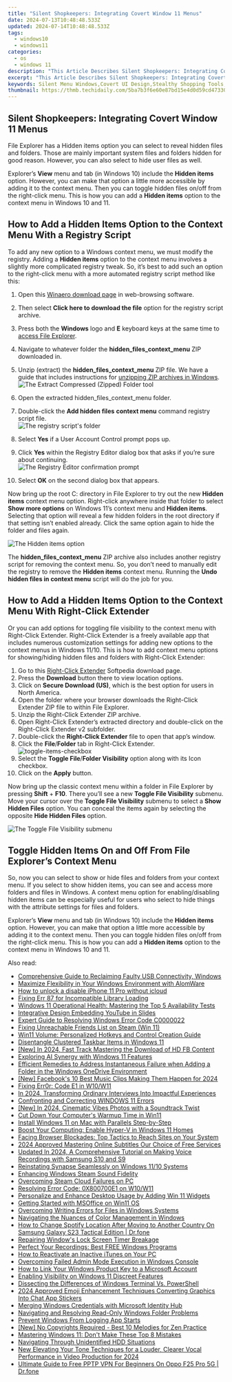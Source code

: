 ```yaml
---
title: "Silent Shopkeepers: Integrating Covert Window 11 Menus"
date: 2024-07-13T10:48:48.533Z
updated: 2024-07-14T10:48:48.533Z
tags:
  - windows10
  - windows11
categories:
  - os
  - windows 11
description: "This Article Describes Silent Shopkeepers: Integrating Covert Window 11 Menus"
excerpt: "This Article Describes Silent Shopkeepers: Integrating Covert Window 11 Menus"
keywords: Silent Menu Windows,Covert UI Design,Stealthy Shopping Tools,Secretive Menu Systems,Invisible Shop Features,Hidden User Interface,Quiet Storefronts Integration
thumbnail: https://thmb.techidaily.com/5ba7b3f6e60e87bd15e4d0d59cd473305f169947afe8b79e803b03fc556698ce.jpg
---
```


## Silent Shopkeepers: Integrating Covert Window 11 Menus

 File Explorer has a Hidden items option you can select to reveal hidden files and folders. Those are mainly important system files and folders hidden for good reason. However, you can also select to hide user files as well.

 Explorer’s **View** menu and tab (in Windows 10) include the **Hidden items** option. However, you can make that option a little more accessible by adding it to the context menu. Then you can toggle hidden files on/off from the right-click menu. This is how you can add a **Hidden items** option to the context menu in Windows 10 and 11\.

## How to Add a Hidden Items Option to the Context Menu With a Registry Script

 To add any new option to a Windows context menu, we must modify the registry. Adding a **Hidden items** option to the context menu involves a slightly more complicated registry tweak. So, it’s best to add such an option to the right-click menu with a more automated registry script method like this:

1. Open this [Winaero download page](https://winaero.com/download-toggle-hidden-items-context-menu-in-windows-10-regsitry-tweak/) in web-browsing software.
2. Then select **Click here to download the file** option for the registry script archive.
3. Press both the **Windows** logo and **E** keyboard keys at the same time to [access File Explorer](https://www.makeuseof.com/windows-open-file-explorer/).
4. Navigate to whatever folder the **hidden\_files\_context\_menu** ZIP downloaded in.
5. Unzip (extract) the **hidden\_files\_context\_menu** ZIP file. We have a guide that includes instructions for [unzipping ZIP archives in Windows](https://www.makeuseof.com/unzip-files-windows-10/).  
![The Extract Compressed (Zipped) Folder tool](https://static1.makeuseofimages.com/wordpress/wp-content/uploads/2023/05/extraction-utility.jpg)

1. Open the extracted hidden\_files\_context\_menu folder.
2. Double-click the **Add hidden files** **context menu** command registry script file.  
![The registry script's folder](https://static1.makeuseofimages.com/wordpress/wp-content/uploads/2023/05/registry-script-folder.jpg)
3. Select **Yes** if a User Account Control prompt pops up.
4. Click **Yes** within the Registry Editor dialog box that asks if you’re sure about continuing.  
![The Registry Editor confirmation prompt](https://static1.makeuseofimages.com/wordpress/wp-content/uploads/2023/05/registry-script-confirmation-prompt.jpg)
5. Select **OK** on the second dialog box that appears.

 Now bring up the root C: directory in File Explorer to try out the new **Hidden items** context menu option. Right-click anywhere inside that folder to select **Show more options** on Windows 11’s context menu and **Hidden items**. Selecting that option will reveal a few hidden folders in the root directory if that setting isn’t enabled already. Click the same option again to hide the folder and files again.

![The Hidden items option](https://static1.makeuseofimages.com/wordpress/wp-content/uploads/2023/05/hidden-items.jpg)

 The **hidden\_files\_context\_menu** ZIP archive also includes another registry script for removing the context menu. So, you don’t need to manually edit the registry to remove the **Hidden items** context menu. Running the **Undo hidden files in context menu** script will do the job for you.

## How to Add a Hidden Items Option to the Context Menu With Right-Click Extender

 Or you can add options for toggling file visibility to the context menu with Right-Click Extender. Right-Click Extender is a freely available app that includes numerous customization settings for adding new options to the context menus in Windows 11/10\. This is how to add context menu options for showing/hiding hidden files and folders with Right-Click Extender:

1. Go to this [Right-Click Extender](https://www.softpedia.com/get/Tweak/System-Tweak/Right-Click-Extender.shtml) Softpedia download page.
2. Press the **Download** button there to view location options.
3. Click on **Secure Download (US)**, which is the best option for users in North America.
4. Open the folder where your browser downloads the Right-Click Extender ZIP file to within File Explorer.
5. Unzip the Right-Click Extender ZIP archive.
6. Open Right-Click Extender’s extracted directory and double-click on the Right-Click Extender v2 subfolder.
7. Double-click the **Right-Click Extender** file to open that app’s window.
8. Click the **File**/**Folder** tab in Right-Click Extender.  
![toggle-items-checkbox](https://static1.makeuseofimages.com/wordpress/wp-content/uploads/2023/05/toggle-items-checkbox.jpg)
9. Select the **Toggle File**/**Folder Visibility** option along with its Icon checkbox.
10. Click on the **Apply** button.

 Now bring up the classic context menu within a folder in File Explorer by pressing **Shift** \+ **F10**. There you’ll see a new **Toggle File Visibility** submenu. Move your cursor over the **Toggle File Visibility** submenu to select a **Show Hidden Files** option. You can conceal the items again by selecting the opposite **Hide Hidden Files** option.

![The Toggle File Visibility submenu](https://static1.makeuseofimages.com/wordpress/wp-content/uploads/2023/05/toggle-file-visibility-option.jpg)

## Toggle Hidden Items On and Off From File Explorer’s Context Menu

 So, now you can select to show or hide files and folders from your context menu. If you select to show hidden items, you can see and access more folders and files in Windows. A context menu option for enabling/disabling hidden items can be especially useful for users who select to hide things with the attribute settings for files and folders.

 Explorer’s **View** menu and tab (in Windows 10) include the **Hidden items** option. However, you can make that option a little more accessible by adding it to the context menu. Then you can toggle hidden files on/off from the right-click menu. This is how you can add a **Hidden items** option to the context menu in Windows 10 and 11\.



<ins class="adsbygoogle"
      style="display:block"
      data-ad-client="ca-pub-7571918770474297"
      data-ad-slot="8358498916"
      data-ad-format="auto"
      data-full-width-responsive="true"></ins>
<span class="atpl-alsoreadstyle">Also read:</span>
<div><ul>
<li><a href="https://win11.techidaily.com/comprehensive-guide-to-reclaiming-faulty-usb-connectivity-windows/"><u>Comprehensive Guide to Reclaiming Faulty USB Connectivity, Windows</u></a></li>
<li><a href="https://win11.techidaily.com/maximize-flexibility-in-your-windows-environment-with-alomware/"><u>Maximize Flexibility in Your Windows Environment with AlomWare</u></a></li>
<li><a href="https://review-topics.techidaily.com/how-to-unlock-a-disable-iphone-11-pro-without-icloud-by-drfone-ios-unlock-ios-unlock/"><u>How to unlock a disable iPhone 11 Pro without icloud</u></a></li>
<li><a href="https://win11.techidaily.com/fixing-err-87-for-incompatible-library-loading/"><u>Fixing Err 87 for Incompatible Library Loading</u></a></li>
<li><a href="https://win11.techidaily.com/windows-11-operational-health-mastering-the-top-5-availability-tests/"><u>Windows 11 Operational Health: Mastering the Top 5 Availability Tests</u></a></li>
<li><a href="https://youtube-video-recordings.techidaily.com/integrative-design-embedding-youtube-in-slides/"><u>Integrative Design  Embedding YouTube in Slides</u></a></li>
<li><a href="https://win11.techidaily.com/expert-guide-to-resolving-windows-error-code-c0000022/"><u>Expert Guide to Resolving Windows Error Code C0000022</u></a></li>
<li><a href="https://win11.techidaily.com/fixing-unreachable-friends-list-on-steam-win-11/"><u>Fixing Unreachable Friends List on Steam (Win 11)</u></a></li>
<li><a href="https://win11.techidaily.com/win11-volume-personalized-hotkeys-and-control-creation-guide/"><u>Win11 Volume: Personalized Hotkeys and Control Creation Guide</u></a></li>
<li><a href="https://win11.techidaily.com/disentangle-clustered-taskbar-items-in-windows-11/"><u>Disentangle Clustered Taskbar Items in Windows 11</u></a></li>
<li><a href="https://facebook-video-recording.techidaily.com/new-in-2024-fast-track-mastering-the-download-of-hd-fb-content/"><u>[New] In 2024, Fast Track  Mastering the Download of HD FB Content</u></a></li>
<li><a href="https://win11.techidaily.com/exploring-ai-synergy-with-windows-11-features/"><u>Exploring AI Synergy with Windows 11 Features</u></a></li>
<li><a href="https://win11.techidaily.com/efficient-remedies-to-address-instantaneous-failure-when-adding-a-folder-in-the-windows-onedrive-environment/"><u>Efficient Remedies to Address Instantaneous Failure when Adding a Folder in the Windows OneDrive Environment</u></a></li>
<li><a href="https://facebook-videos.techidaily.com/new-facebooks-10-best-music-clips-making-them-happen-for-2024/"><u>[New] Facebook's 10 Best Music Clips  Making Them Happen for 2024</u></a></li>
<li><a href="https://win11.techidaily.com/fixing-err0r-code-e1-in-w10w11/"><u>Fixing Err0r: Code E1 in W10/W11</u></a></li>
<li><a href="https://some-skills.techidaily.com/in-2024-transforming-ordinary-interviews-into-impactful-experiences/"><u>In 2024, Transforming Ordinary Interviews Into Impactful Experiences</u></a></li>
<li><a href="https://win11.techidaily.com/confronting-and-correcting-windows-11-errors/"><u>Confronting and Correcting WINDOWS 11 Errors</u></a></li>
<li><a href="https://fox-access.techidaily.com/new-in-2024-cinematic-vibes-photos-with-a-soundtrack-twist/"><u>[New] In 2024, Cinematic Vibes  Photos with a Soundtrack Twist</u></a></li>
<li><a href="https://win11.techidaily.com/cut-down-your-computers-warmup-time-in-win11/"><u>Cut Down Your Computer's Warmup Time in Win11</u></a></li>
<li><a href="https://win11.techidaily.com/install-windows-11-on-mac-with-parallels-step-by-step/"><u>Install Windows 11 on Mac with Parallels Step-by-Step</u></a></li>
<li><a href="https://win11.techidaily.com/boost-your-computing-enable-hyper-v-in-windows-11-homes/"><u>Boost Your Computing: Enable Hyper-V in Windows 11 Homes</u></a></li>
<li><a href="https://win11.techidaily.com/facing-browser-blockades-top-tactics-to-reach-sites-on-your-system/"><u>Facing Browser Blockades: Top Tactics to Reach Sites on Your System</u></a></li>
<li><a href="https://extra-support.techidaily.com/2024-approved-mastering-online-subtitles-our-choice-of-free-services/"><u>2024 Approved  Mastering Online Subtitles  Our Choice of Free Services</u></a></li>
<li><a href="https://voice-adjusting.techidaily.com/updated-in-2024-a-comprehensive-tutorial-on-making-voice-recordings-with-samsung-s10-and-s9/"><u>Updated In 2024, A Comprehensive Tutorial on Making Voice Recordings with Samsung S10 and S9</u></a></li>
<li><a href="https://win11.techidaily.com/reinstating-synapse-seamlessly-on-windows-1110-systems/"><u>Reinstating Synapse Seamlessly on Windows 11/10 Systems</u></a></li>
<li><a href="https://win11.techidaily.com/enhancing-windows-steam-sound-fidelity/"><u>Enhancing Windows Steam Sound Fidelity</u></a></li>
<li><a href="https://win11.techidaily.com/overcoming-steam-cloud-failures-on-pc/"><u>Overcoming Steam Cloud Failures on PC</u></a></li>
<li><a href="https://win11.techidaily.com/resolving-error-code-0x800700e1-on-w10w11/"><u>Resolving Error Code: 0X800700E1 on W10/W11</u></a></li>
<li><a href="https://win11.techidaily.com/personalize-and-enhance-desktop-usage-by-adding-win-11-widgets/"><u>Personalize and Enhance Desktop Usage by Adding Win 11 Widgets</u></a></li>
<li><a href="https://win11.techidaily.com/getting-started-with-msoffice-on-win11-os/"><u>Getting Started with MSOffice on Win11 OS</u></a></li>
<li><a href="https://win11.techidaily.com/overcoming-writing-errors-for-files-in-windows-systems/"><u>Overcoming Writing Errors for Files in Windows Systems</u></a></li>
<li><a href="https://win11.techidaily.com/navigating-the-nuances-of-color-management-in-windows/"><u>Navigating the Nuances of Color Management in Windows</u></a></li>
<li><a href="https://fake-location.techidaily.com/how-to-change-spotify-location-after-moving-to-another-country-on-samsung-galaxy-s23-tactical-edition-drfone-by-drfone-virtual-android/"><u>How to Change Spotify Location After Moving to Another Country On Samsung Galaxy S23 Tactical Edition | Dr.fone</u></a></li>
<li><a href="https://win11.techidaily.com/repairing-windows-lock-screen-timer-breakage/"><u>Repairing Window's Lock Screen Timer Breakage</u></a></li>
<li><a href="https://win11.techidaily.com/perfect-your-recordings-best-free-windows-programs/"><u>Perfect Your Recordings: Best FREE Windows Programs</u></a></li>
<li><a href="https://win11.techidaily.com/how-to-reactivate-an-inactive-itunes-on-your-pc/"><u>How to Reactivate an Inactive iTunes on Your PC</u></a></li>
<li><a href="https://win11.techidaily.com/overcoming-failed-admin-mode-execution-in-windows-console/"><u>Overcoming Failed Admin Mode Execution in Windows Console</u></a></li>
<li><a href="https://win11.techidaily.com/how-to-link-your-windows-product-key-to-a-microsoft-account/"><u>How to Link Your Windows Product Key to a Microsoft Account</u></a></li>
<li><a href="https://win11.techidaily.com/enabling-visibility-on-windows-11-discreet-features/"><u>Enabling Visibility on Windows 11 Discreet Features</u></a></li>
<li><a href="https://win11.techidaily.com/dissecting-the-differences-of-windows-terminal-vs-powershell/"><u>Dissecting the Differences of Windows Terminal Vs. PowerShell</u></a></li>
<li><a href="https://fox-cloud.techidaily.com/2024-approved-emoji-enhancement-techniques-converting-graphics-into-chat-app-stickers/"><u>2024 Approved  Emoji Enhancement Techniques  Converting Graphics Into Chat App Stickers</u></a></li>
<li><a href="https://win11.techidaily.com/merging-windows-credentials-with-microsoft-identity-hub/"><u>Merging Windows Credentials with Microsoft Identity Hub</u></a></li>
<li><a href="https://win11.techidaily.com/navigating-and-resolving-read-only-windows-folder-problems/"><u>Navigating and Resolving Read-Only Windows Folder Problems</u></a></li>
<li><a href="https://win11.techidaily.com/prevent-windows-from-logging-app-starts/"><u>Prevent Windows From Logging App Starts</u></a></li>
<li><a href="https://vp-tips.techidaily.com/new-no-copyrights-required-best-10-melodies-for-zen-practice/"><u>[New] No Copyrights Required - Best 10 Melodies for Zen Practice</u></a></li>
<li><a href="https://win11.techidaily.com/mastering-windows-11-dont-make-these-top-8-mistakes/"><u>Mastering Windows 11: Don't Make These Top 8 Mistakes</u></a></li>
<li><a href="https://win11.techidaily.com/navigating-through-unidentified-hdd-situations/"><u>Navigating Through Unidentified HDD Situations</u></a></li>
<li><a href="https://sound-optimizing.techidaily.com/new-elevating-your-tone-techniques-for-a-louder-clearer-vocal-performance-in-video-production-for-2024/"><u>New Elevating Your Tone Techniques for a Louder, Clearer Vocal Performance in Video Production for 2024</u></a></li>
<li><a href="https://fake-location.techidaily.com/ultimate-guide-to-free-pptp-vpn-for-beginners-on-oppo-f25-pro-5g-drfone-by-drfone-virtual-android/"><u>Ultimate Guide to Free PPTP VPN For Beginners On Oppo F25 Pro 5G | Dr.fone</u></a></li>
</ul></div>
